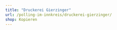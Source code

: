 ```yaml
---
title: "Druckerei Gierzinger"
url: /polling-im-innkreis/druckerei-gierzinger/
shop: Kopieren
---
```

